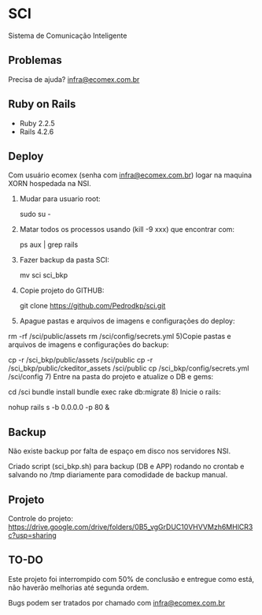 SCI
================

Sistema de Comunicação Inteligente

Problemas
-------------

Precisa de ajuda? infra@ecomex.com.br

Ruby on Rails
-------------

- Ruby 2.2.5
- Rails 4.2.6

Deploy
-------------

Com usuário ecomex (senha com infra@ecomex.com.br) logar na maquina XORN hospedada na NSI.
1) Mudar para usuario root: 

   sudo su -
2) Matar todos os processos usando (kill -9 xxx) que encontrar com:

   ps aux | grep rails
3) Fazer backup da pasta SCI:

   mv sci sci_bkp
4) Copie projeto do GITHUB:

   git clone https://github.com/Pedrodkp/sci.git   
5) Apague pastas e arquivos de imagens e configurações do deploy:

  rm -rf /sci/public/assets
  rm /sci/config/secrets.yml
5)Copie pastas e arquivos de imagens e configurações do backup:

  cp -r /sci_bkp/public/assets /sci/public
  cp -r /sci_bkp/public/ckeditor_assets /sci/public
  cp /sci_bkp/config/secrets.yml /sci/config
7) Entre na pasta do projeto e atualize o DB e gems:

  cd /sci
  bundle install
  bundle exec rake db:migrate
8) Inicie o rails:

  nohup rails s -b 0.0.0.0 -p 80 &

Backup
-------------

Não existe backup por falta de espaço em disco nos servidores NSI.

Criado script (sci_bkp.sh) para backup (DB e APP) rodando no crontab e salvando no /tmp diariamente para comodidade de backup manual.

Projeto
-------------

Controle do projeto:
https://drive.google.com/drive/folders/0B5_vgGrDUC10VHVVMzh6MHlCR3c?usp=sharing

TO-DO
-------------

Este projeto foi interrompido com 50% de conclusão e entregue como está, não haverão melhorias até segunda ordem.

Bugs podem ser tratados por chamado com infra@ecomex.com.br